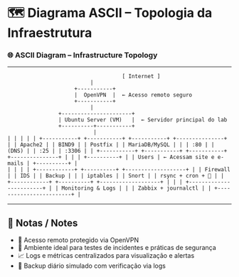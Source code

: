 # 🗺️ Diagrama ASCII – Topologia da Infraestrutura  
### 🌐 ASCII Diagram – Infrastructure Topology
---

```
                                    [ Internet ]
                          |
                     +-----------+
                     |  OpenVPN  |  ← Acesso remoto seguro
                     +-----------+
                          |
                +----------------------+
                | Ubuntu Server (VM)   |  ← Servidor principal do lab
                +----------+-----------+
                           |
| | | | | +-----------+ +-----------+ +-----------+ +---------------+ | | Apache2 | | BIND9 | | Postfix | | MariaDB/MySQL | | | :80 | | (DNS) | | :25 | | :3306 | | +-----------+ +-----------+ +-----------+ +---------------+ | | | +----------+ | | Users | ← Acessam site e e-mails | +----------+ |
| | | | +------------+ +----------+ +-------------------+ | | Firewall | | IDS | | Backup | | | iptables | | Snort | | rsync + cron + 🔐 | | +------------+ +----------+ +-------------------+ | | | +------------------------+ | | Monitoring & Logs | | | Zabbix + journalctl | | +------------------------+ |
```
---

## 🧾 Notas / Notes

- 🔐 Acesso remoto protegido via OpenVPN
- 🧪 Ambiente ideal para testes de incidentes e práticas de segurança
- 📈 Logs e métricas centralizados para visualização e alertas
- 💾 Backup diário simulado com verificação via logs
